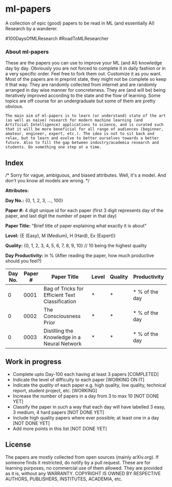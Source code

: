 # ml-papers

A collection of epic (good) papers to be read in ML (and essentially AI) Research by a wanderer. 

#100DaysOfMLResearch #RoadToMLResearcher

### About ml-papers

These are the papers you can use to improve your ML (and AI) knowledge day by day. Obviously you are not forced to complete it in daily fashion or in a very specific order. Feel free to fork them out. Customize it as you want. Most of the papers are in preprint state, they might not be complete so keep it that way. They are randomly collected from internet and are randomly arranged in day wise manner for concreteness. They are (and will be) being iteratively improved according to the state and the flow of learning. Some topics are off course for an undergraduate but some of them are pretty obvious.

```The main aim of ml-papers is to learn (or understand) state of the art (as well as naive) research for modern machine learning (and Artificial Intelligence) applications to science, and is curated such that it will be more beneficial for all range of audiences (beginner, amateur, engineer, expert, etc.). The idea is not to sit back and relax, but to learn and evolve to better ourselves towards a better future. Also to fill the gap between industry/academia research and students. Do something one step at a time.```

## Index

/* Sorry for vague, ambiguous, and biased attributes.
 Well, it's a model. And don't you know all models are wrong. 
*/

**Attributes:**

**Day No.:** {0, 1, 2, 3, ..., 100}

**Paper #:** 4 digit unique id for each paper (first 3 digit represents day of the paper, and last digit the number of paper in that day)

**Paper Title:** "Brief title of paper explaining what exactly it is about"

**Level:** {E (Easy), M (Medium), H (Hard), Ex (Expert)}

**Quality:** {0, 1, 2, 3, 4, 5, 6, 7, 8, 9, 10} // 10 being the highest quality

**Day Productivity:** in % (After reading the paper, how much productive should you feel?)

Day No. |  Paper # |  Paper Title | Level | Quality | Productivity
--------|----------|--------------|-------|---------|-----------------
  0     |   0001   | Bag of Tricks for Efficient Text Classification |  *   |   *     |    * % of the day
  0     |   0002   | The Consciousness Prior |  *   |   *     |    * % of the day
  0     |   0003   | Distilling the Knowledge in a Neural Network |  *   |   *     |    * % of the day

## Work in progress

- Complete upto Day-100 each having at least 3 papers [COMPLETED]
- Indicate the level of difficulty to each paper [WORKING ON IT]
- Indicate the *quality* of each paper e.g. high quality, low quality, technical report, student project, etc. [WORKING]
- Increase the number of papers in a day from 3 to max 10 [NOT DONE YET]
- Classify the paper in such a way that each day will have labelled 3 easy, 3 medium, 4 hard papers [NOT DONE YET]
- Include high quality papers where ever possible; at least one in a day [NOT DONE YET]
- Add more points in this list [NOT DONE YET]

## License

The papers are mostly collected from open sources (mainly arXiv.org). If someone finds it restricted, do notify by a pull request. These are for learning purposes, no commercial use of them allowed. They are provided as it is, without any WARRANTY. COPYRIGHT IS OWNED BY RESPECTIVE AUTHORS, PUBLISHERS, INSTITUTES, ACADEMIA, etc.
